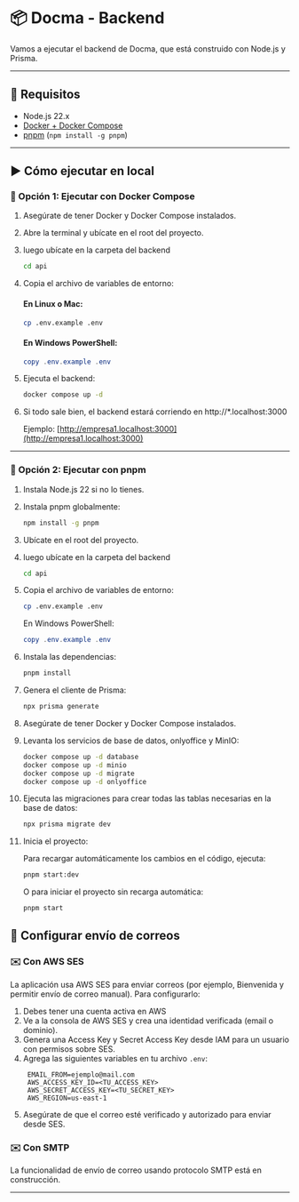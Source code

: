 # 📦 Docma - Backend
Vamos a ejecutar el backend de Docma, que está construido con Node.js y Prisma.

---

## 🚀 Requisitos

- Node.js 22.x
- [Docker + Docker Compose](https://docs.docker.com/compose/)
- [pnpm](https://pnpm.io/) (`npm install -g pnpm`)

---

## ▶️ Cómo ejecutar en local

### 🐳 Opción 1: Ejecutar con Docker Compose

1. Asegúrate de tener Docker y Docker Compose instalados.  
2. Abre la terminal y ubícate en el root del proyecto.
3. luego ubícate en la carpeta del backend
   ```bash
   cd api
   ```
4. Copia el archivo de variables de entorno:   
   
   #### En Linux o Mac:
   ```bash
   cp .env.example .env
   ```
   #### En Windows PowerShell:
   ```powershell
   copy .env.example .env
   ```
5. Ejecuta el backend:
   ```bash
   docker compose up -d
   ```
6. Si todo sale bien, el backend estará corriendo en http://*.localhost:3000

   Ejemplo: [http://empresa1.localhost:3000](http://empresa1.localhost:3000)

---

### 🧪 Opción 2: Ejecutar con pnpm

1. Instala Node.js 22 si no lo tienes.
2. Instala pnpm globalmente:
   ```bash
   npm install -g pnpm
   ```
3. Ubícate en el root del proyecto.
4. luego ubícate en la carpeta del backend
   ```bash
   cd api
   ```
5. Copia el archivo de variables de entorno:
   ```bash
   cp .env.example .env
   ```
   En Windows PowerShell:
   ```powershell
   copy .env.example .env
   ```
6. Instala las dependencias:
   ```bash
   pnpm install
   ```
7. Genera el cliente de Prisma:
   ```bash
   npx prisma generate
   ```
8. Asegúrate de tener Docker y Docker Compose instalados.
9. Levanta los servicios de base de datos, onlyoffice y MinIO:
   ```bash
   docker compose up -d database
   docker compose up -d minio
   docker compose up -d migrate
   docker compose up -d onlyoffice
   ```
10. Ejecuta las migraciones para crear todas las tablas necesarias en la base de datos:
    ```bash
    npx prisma migrate dev
    ```
11. Inicia el proyecto:

    Para recargar automáticamente los cambios en el código, ejecuta:
    ```bash
    pnpm start:dev
    ```
    O para iniciar el proyecto sin recarga automática:
    ```bash
    pnpm start
    ```

## 🔧 Configurar envío de correos 

### ✉️ Con AWS SES

La aplicación usa AWS SES para enviar correos (por ejemplo, Bienvenida y permitir envío de correo manual). Para configurarlo:

1. Debes tener una cuenta activa en AWS
2. Ve a la consola de AWS SES y crea una identidad verificada (email o dominio).
3. Genera una Access Key y Secret Access Key desde IAM para un usuario con permisos sobre SES.
4. Agrega las siguientes variables en tu archivo `.env`:
   ```env
    EMAIL_FROM=ejemplo@mail.com
    AWS_ACCESS_KEY_ID=<TU_ACCESS_KEY>
    AWS_SECRET_ACCESS_KEY=<TU_SECRET_KEY>
    AWS_REGION=us-east-1
   ```
5. Asegúrate de que el correo esté verificado y autorizado para enviar desde SES.

### ✉️ Con SMTP

La funcionalidad de envío de correo usando protocolo SMTP está en construcción.

---
